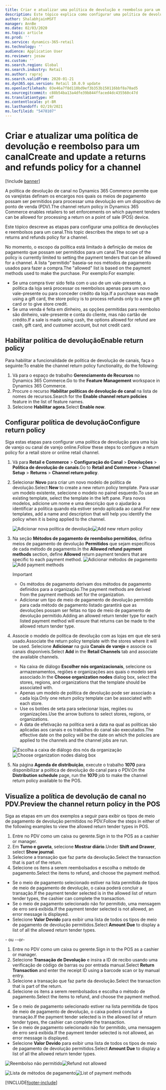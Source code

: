 ```yaml
---
title: Criar e atualizar uma política de devolução e reembolso para um canal
description: Este tópico explica como configurar uma política de devoluções e reembolsos para um canal.
author: ShalabhjainMSFT
manager: AnnBe
ms.date: 02/03/2020
ms.topic: article
ms.prod: ''
ms.service: dynamics-365-retail
ms.technology: ''
audience: Application User
ms.reviewer: josaw
ms.custom: ''
ms.search.region: Global
ms.search.industry: Retail
ms.author: rapraj
ms.search.validFrom: 2020-01-21
ms.dyn365.ops.version: Retail 10.0.9 update
ms.openlocfilehash: 03e46a7f8d110bd9ef3b353b150116bbf8a70ad5
ms.sourcegitcommit: c88b54ba13a4dfe39b844ffaced4dc435560c47d
ms.translationtype: HT
ms.contentlocale: pt-BR
ms.lasthandoff: 02/19/2021
ms.locfileid: "5478107"
---
```

# <a name="create-and-update-a-returns-and-refunds-policy-for-a-channel"></a><span data-ttu-id="3dcf4-103">Criar e atualizar uma política de devolução e reembolso para um canal</span><span class="sxs-lookup"><span data-stu-id="3dcf4-103">Create and update a returns and refunds policy for a channel</span></span>

[!include [banner](includes/banner.md)]

<span data-ttu-id="3dcf4-104">A política de devolução de canal no Dynamics 365 Commerce permite que os varejistas definam os encargos nos quais os meios de pagamento possam ser permitidos para processar uma devolução em um dispositivo de ponto de venda (PDV).</span><span class="sxs-lookup"><span data-stu-id="3dcf4-104">The channel return policy in Dynamics 365 Commerce enables retailers to set enforcements on which payment tenders can be allowed for processing a return on a point of sale (POS) device.</span></span>  

<span data-ttu-id="3dcf4-105">Este tópico descreve as etapas para configurar uma política de devoluções e reembolsos para um canal.</span><span class="sxs-lookup"><span data-stu-id="3dcf4-105">This topic describes the steps to set up a returns and refunds policy for a channel.</span></span>

<span data-ttu-id="3dcf4-106">No momento, o escopo da política está limitado à definição de meios de pagamento que possam ser permitidos para um canal.</span><span class="sxs-lookup"><span data-stu-id="3dcf4-106">The scope of the policy is currently limited to setting the payment tenders that can be allowed for a channel.</span></span> <span data-ttu-id="3dcf4-107">A lista "permitido" baseia-se nos métodos de pagamento usados para fazer a compra.</span><span class="sxs-lookup"><span data-stu-id="3dcf4-107">The "allowed" list is based on the payment methods used to make the purchase.</span></span> <span data-ttu-id="3dcf4-108">Por exemplo:</span><span class="sxs-lookup"><span data-stu-id="3dcf4-108">For example:</span></span>

- <span data-ttu-id="3dcf4-109">Se uma compra tiver sido feita com o uso de um vale-presente, a política da loja será processar os reembolsos apenas para um novo vale-presente ou para conceder crédito da loja.</span><span class="sxs-lookup"><span data-stu-id="3dcf4-109">If a purchase was made using a gift card, the store policy is to process refunds only to a new gift card or to give store credit.</span></span> 
- <span data-ttu-id="3dcf4-110">Se uma venda é feita em dinheiro, as opções permitidas para reembolso são dinheiro, vale-presente e conta do cliente, mas não cartão de crédito.</span><span class="sxs-lookup"><span data-stu-id="3dcf4-110">If a sale is made using cash, the options allowed for refund are cash, gift card, and customer account, but not credit card.</span></span> 


## <a name="enable-return-policy"></a><span data-ttu-id="3dcf4-111">Habilitar política de devolução</span><span class="sxs-lookup"><span data-stu-id="3dcf4-111">Enable return policy</span></span>

<span data-ttu-id="3dcf4-112">Para habilitar a funcionalidade de política de devolução de canais, faça o seguinte:</span><span class="sxs-lookup"><span data-stu-id="3dcf4-112">To enable the channel return policy functionality, do the following:</span></span>

1. <span data-ttu-id="3dcf4-113">Vá para o espaço de trabalho **Gerenciamento de Recursos** no Dynamics 365 Commerce.</span><span class="sxs-lookup"><span data-stu-id="3dcf4-113">Go to the **Feature Management** workspace in Dynamics 365 Commerce.</span></span>
2. <span data-ttu-id="3dcf4-114">Procure o recurso **Habilitar políticas de devolução de canal** na lista de nomes de recursos.</span><span class="sxs-lookup"><span data-stu-id="3dcf4-114">Search for the **Enable channel return policies** feature in the list of feature names.</span></span>
3. <span data-ttu-id="3dcf4-115">Selecione **Habilitar agora**.</span><span class="sxs-lookup"><span data-stu-id="3dcf4-115">Select **Enable now**.</span></span> 

## <a name="configure-return-policy"></a><span data-ttu-id="3dcf4-116">Configurar política de devolução</span><span class="sxs-lookup"><span data-stu-id="3dcf4-116">Configure return policy</span></span>

<span data-ttu-id="3dcf4-117">Siga estas etapas para configurar uma política de devolução para uma loja de varejo ou canal de varejo online.</span><span class="sxs-lookup"><span data-stu-id="3dcf4-117">Follow these steps to configure a return policy for a retail store or online retail channel.</span></span>

1. <span data-ttu-id="3dcf4-118">Vá para **Retail e Commerce** \> **Configuração do Canal** \> **Devoluções** \> **Política de devolução de canais**.</span><span class="sxs-lookup"><span data-stu-id="3dcf4-118">Go to **Retail and Commerce** \> **Channel Setup** \> **Returns** \> **Channel return policy**.</span></span>

2. <span data-ttu-id="3dcf4-119">Selecionar **Novo** para criar um novo modelo de política de devolução.</span><span class="sxs-lookup"><span data-stu-id="3dcf4-119">Select **New** to create a new return policy template.</span></span> <span data-ttu-id="3dcf4-120">Para usar um modelo existente, selecione o modelo no painel esquerdo.</span><span class="sxs-lookup"><span data-stu-id="3dcf4-120">To use an existing template, select the template in the left pane.</span></span> <span data-ttu-id="3dcf4-121">Para novos modelos, adicione um nome e uma descrição que o ajudarão a identificar a política quando ela estiver sendo aplicada ao canal.</span><span class="sxs-lookup"><span data-stu-id="3dcf4-121">For new templates, add a name and description that will help you identify the policy when it is being applied to the channel.</span></span>

   <span data-ttu-id="3dcf4-122">![Adicionar nova política de devolução](media/Return-policy-page1.png "Adicionar nova política de devolução")</span><span class="sxs-lookup"><span data-stu-id="3dcf4-122">![Add new return policy](media/Return-policy-page1.png "Add new return rolicy")</span></span>
     
   
3. <span data-ttu-id="3dcf4-123">Na seção **Métodos de pagamento de reembolso permitidos**, defina meios de pagamento de devolução **Permitidos** que sejam específicos de cada método de pagamento.</span><span class="sxs-lookup"><span data-stu-id="3dcf4-123">In the **Allowed refund payment methods** section, define **Allowed** return payment tenders that are specific to each payment method.</span></span>
   <span data-ttu-id="3dcf4-124">![Adicionar métodos de pagamento](media/Return-policy-page2.PNG "Definir métodos de pagamento permitidos por tipo de pagamento")</span><span class="sxs-lookup"><span data-stu-id="3dcf4-124">![Add payment methods](media/Return-policy-page2.PNG "Set allowed payment methods per payment type")</span></span>
   
    > [!IMPORTANT]
    > - <span data-ttu-id="3dcf4-125">Os métodos de pagamento derivam dos métodos de pagamento definidos para a organização.</span><span class="sxs-lookup"><span data-stu-id="3dcf4-125">The payment methods are derived from the payment methods set for the organization.</span></span>
    > - <span data-ttu-id="3dcf4-126">Adicionar um tipo de meio de pagamento de devolução permitido para cada método de pagamento listado garantirá que as devoluções possam ser feitas no tipo de meio de pagamento de devolução permitido.</span><span class="sxs-lookup"><span data-stu-id="3dcf4-126">Adding an allowed return tender type for each listed payment method will ensure that returns can be made to the allowed return tender type.</span></span>
    
4. <span data-ttu-id="3dcf4-127">Associe o modelo de política de devolução com as lojas em que ele será usado.</span><span class="sxs-lookup"><span data-stu-id="3dcf4-127">Associate the return policy template with the stores where it will be used.</span></span> <span data-ttu-id="3dcf4-128">Selecione **Adicionar** na guia **Canais de varejo** e associe os canais disponíveis.</span><span class="sxs-lookup"><span data-stu-id="3dcf4-128">Select **Add** in the **Retail Channels** tab and associate the available channels.</span></span> 

    - <span data-ttu-id="3dcf4-129">Na caixa de diálogo **Escolher nós organizacionais**, selecione os armazenamentos, regiões e organizações aos quais o modelo será associado.</span><span class="sxs-lookup"><span data-stu-id="3dcf4-129">In the **Choose organization nodes** dialog box, select the stores, regions, and organizations that the template should be associated with.</span></span>
    - <span data-ttu-id="3dcf4-130">Apenas um modelo de política de devolução pode ser associado a cada loja.</span><span class="sxs-lookup"><span data-stu-id="3dcf4-130">Only one return policy template can be associated with each store.</span></span>
    - <span data-ttu-id="3dcf4-131">Use os botões de seta para selecionar lojas, regiões ou organizações.</span><span class="sxs-lookup"><span data-stu-id="3dcf4-131">Use the arrow buttons to select stores, regions, or organizations.</span></span>
    - <span data-ttu-id="3dcf4-132">A data de efetivação na política será a data na qual as políticas são aplicadas aos canais e os trabalhos do canal são executados.</span><span class="sxs-lookup"><span data-stu-id="3dcf4-132">The effective date on the policy will be the date on which the policies are applied to the channels and the channel jobs are run.</span></span> 

    <span data-ttu-id="3dcf4-133">![Escolha a caixa de diálogo dos nós da organização](media/Return-policy-page3.PNG "Escolha a caixa de diálogo dos nós da organização")</span><span class="sxs-lookup"><span data-stu-id="3dcf4-133">![Choose organization nodes dialog box](media/Return-policy-page3.PNG "Choose organization nodes dialog box")</span></span>

5. <span data-ttu-id="3dcf4-134">Na página **Agenda de distribuição**, execute o trabalho **1070** para disponibilizar a política de devolução do canal para o PDV.</span><span class="sxs-lookup"><span data-stu-id="3dcf4-134">On the **Distribution schedule** page, run the **1070** job to make the channel return policy available to the POS.</span></span>

## <a name="preview-the-channel-return-policy-in-the-pos"></a><span data-ttu-id="3dcf4-135">Visualize a política de devolução de canal no PDV.</span><span class="sxs-lookup"><span data-stu-id="3dcf4-135">Preview the channel return policy in the POS</span></span>

<span data-ttu-id="3dcf4-136">Siga as etapas em um dos exemplos a seguir para exibir os tipos de meio de pagamento de devolução permitidos no PDV.</span><span class="sxs-lookup"><span data-stu-id="3dcf4-136">Follow the steps in either of the following examples to view the allowed return tender types in POS.</span></span>

1. <span data-ttu-id="3dcf4-137">Entre no PDV como um caixa ou gerente.</span><span class="sxs-lookup"><span data-stu-id="3dcf4-137">Sign in to the POS as a cashier or manager.</span></span>
2. <span data-ttu-id="3dcf4-138">Em **Turno e gaveta**, selecione **Mostrar diário**.</span><span class="sxs-lookup"><span data-stu-id="3dcf4-138">Under **Shift and Drawer**, select **Show journal**.</span></span>
3. <span data-ttu-id="3dcf4-139">Selecione a transação que faz parte da devolução.</span><span class="sxs-lookup"><span data-stu-id="3dcf4-139">Select the transaction that is part of the return.</span></span> 
4. <span data-ttu-id="3dcf4-140">Selecione os itens a serem reembolsados e escolha o método de pagamento.</span><span class="sxs-lookup"><span data-stu-id="3dcf4-140">Select the items to refund, and choose the payment method.</span></span>  
- <span data-ttu-id="3dcf4-141">Se o meio de pagamento selecionado estiver na lista permitida de tipos de meio de pagamento de devolução, o caixa poderá concluir a transação.</span><span class="sxs-lookup"><span data-stu-id="3dcf4-141">If the payment tender selected is in the allowed list of return tender types, the cashier can complete the transaction.</span></span>
- <span data-ttu-id="3dcf4-142">Se o meio de pagamento selecionado não for permitido, uma mensagem de erro será exibida.</span><span class="sxs-lookup"><span data-stu-id="3dcf4-142">If the payment tender selected is not allowed, an error message is displayed.</span></span>
- <span data-ttu-id="3dcf4-143">Selecione **Valor Devido** para exibir uma lista de todos os tipos de meio de pagamento de devolução permitidos.</span><span class="sxs-lookup"><span data-stu-id="3dcf4-143">Select **Amount Due** to display a list of all the allowed return tender types.</span></span>

<span data-ttu-id="3dcf4-144">- ou -</span><span class="sxs-lookup"><span data-stu-id="3dcf4-144">-or-</span></span>

1. <span data-ttu-id="3dcf4-145">Entre no PDV como um caixa ou gerente.</span><span class="sxs-lookup"><span data-stu-id="3dcf4-145">Sign in to the POS as a cashier or manager.</span></span>
2. <span data-ttu-id="3dcf4-146">Selecione **Transação de Devolução** e insira a ID de recibo usando uma verificação de código de barras ou por entrada manual.</span><span class="sxs-lookup"><span data-stu-id="3dcf4-146">Select **Return Transaction** and enter the receipt ID using a barcode scan or by manual entry.</span></span> 
3. <span data-ttu-id="3dcf4-147">Selecione a transação que faz parte da devolução.</span><span class="sxs-lookup"><span data-stu-id="3dcf4-147">Select the transaction that is part of the return.</span></span> 
4. <span data-ttu-id="3dcf4-148">Selecione os itens a serem reembolsados e escolha o método de pagamento.</span><span class="sxs-lookup"><span data-stu-id="3dcf4-148">Select the items to refund, and choose the payment method.</span></span>  
- <span data-ttu-id="3dcf4-149">Se o meio de pagamento selecionado estiver na lista permitida de tipos de meio de pagamento de devolução, o caixa poderá concluir a transação.</span><span class="sxs-lookup"><span data-stu-id="3dcf4-149">If the payment tender selected is in the allowed list of return tender types, the cashier can complete the transaction.</span></span>
- <span data-ttu-id="3dcf4-150">Se o meio de pagamento selecionado não for permitido, uma mensagem de erro será exibida.</span><span class="sxs-lookup"><span data-stu-id="3dcf4-150">If the payment tender selected is not allowed, an error message is displayed.</span></span>
- <span data-ttu-id="3dcf4-151">Selecione **Valor Devido** para exibir uma lista de todos os tipos de meio de pagamento de devolução permitidos.</span><span class="sxs-lookup"><span data-stu-id="3dcf4-151">Select **Amount Due** to display a list of all the allowed return tender types.</span></span>

<span data-ttu-id="3dcf4-152">![Reembolso não permitido](media/Return-policy-page6.png "Tipo de reembolso não permitido")</span><span class="sxs-lookup"><span data-stu-id="3dcf4-152">![Refund not allowed](media/Return-policy-page6.png "Refund type not allowed")</span></span>



<span data-ttu-id="3dcf4-153">![Lista de métodos de pagamento](media/Return-policy-page5.PNG "Tipos de reembolso não permitidos")</span><span class="sxs-lookup"><span data-stu-id="3dcf4-153">![List of payment methods](media/Return-policy-page5.PNG "Refund types allowed")</span></span>


[!INCLUDE[footer-include](../includes/footer-banner.md)]
